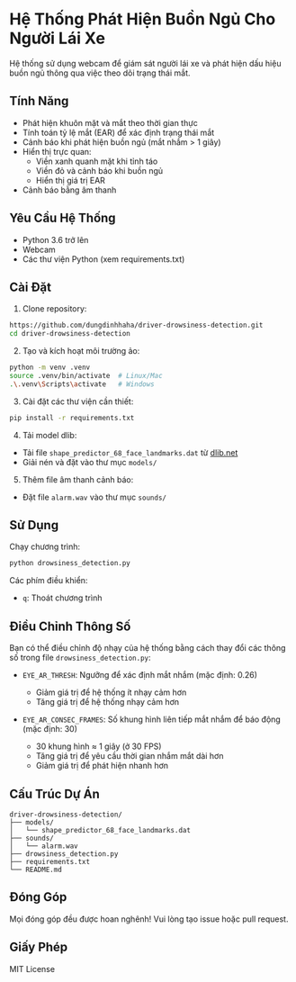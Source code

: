 # Hệ Thống Phát Hiện Buồn Ngủ Cho Người Lái Xe

Hệ thống sử dụng webcam để giám sát người lái xe và phát hiện dấu hiệu buồn ngủ thông qua việc theo dõi trạng thái mắt.

## Tính Năng

- Phát hiện khuôn mặt và mắt theo thời gian thực
- Tính toán tỷ lệ mắt (EAR) để xác định trạng thái mắt
- Cảnh báo khi phát hiện buồn ngủ (mắt nhắm > 1 giây)
- Hiển thị trực quan:
  - Viền xanh quanh mặt khi tỉnh táo
  - Viền đỏ và cảnh báo khi buồn ngủ
  - Hiển thị giá trị EAR
- Cảnh báo bằng âm thanh

## Yêu Cầu Hệ Thống

- Python 3.6 trở lên
- Webcam
- Các thư viện Python (xem requirements.txt)

## Cài Đặt

1. Clone repository:
```bash
https://github.com/dungdinhhaha/driver-drowsiness-detection.git
cd driver-drowsiness-detection
```

2. Tạo và kích hoạt môi trường ảo:
```bash
python -m venv .venv
source .venv/bin/activate  # Linux/Mac
.\.venv\Scripts\activate   # Windows
```

3. Cài đặt các thư viện cần thiết:
```bash
pip install -r requirements.txt
```

4. Tải model dlib:
- Tải file `shape_predictor_68_face_landmarks.dat` từ [dlib.net](http://dlib.net/files/shape_predictor_68_face_landmarks.dat.bz2)
- Giải nén và đặt vào thư mục `models/`

5. Thêm file âm thanh cảnh báo:
- Đặt file `alarm.wav` vào thư mục `sounds/`

## Sử Dụng

Chạy chương trình:
```bash
python drowsiness_detection.py
```

Các phím điều khiển:
- `q`: Thoát chương trình

## Điều Chỉnh Thông Số

Bạn có thể điều chỉnh độ nhạy của hệ thống bằng cách thay đổi các thông số trong file `drowsiness_detection.py`:

- `EYE_AR_THRESH`: Ngưỡng để xác định mắt nhắm (mặc định: 0.26)
  - Giảm giá trị để hệ thống ít nhạy cảm hơn
  - Tăng giá trị để hệ thống nhạy cảm hơn

- `EYE_AR_CONSEC_FRAMES`: Số khung hình liên tiếp mắt nhắm để báo động (mặc định: 30)
  - 30 khung hình ≈ 1 giây (ở 30 FPS)
  - Tăng giá trị để yêu cầu thời gian nhắm mắt dài hơn
  - Giảm giá trị để phát hiện nhanh hơn

## Cấu Trúc Dự Án

```
driver-drowsiness-detection/
├── models/
│   └── shape_predictor_68_face_landmarks.dat
├── sounds/
│   └── alarm.wav
├── drowsiness_detection.py
├── requirements.txt
└── README.md
```

## Đóng Góp

Mọi đóng góp đều được hoan nghênh! Vui lòng tạo issue hoặc pull request.

## Giấy Phép

MIT License 
